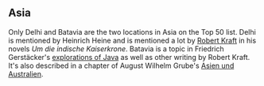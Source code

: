 ## Asia
Only Delhi and Batavia are the two locations in Asia on the Top 50 list. Delhi is mentioned by Heinrich Heine and is mentioned a lot by [Robert Kraft](https://gutenberg.spiegel.de/autor/robert-kraft-342) in his novels _Um die indische Kaiserkrone_. Batavia is a topic in Friedrich Gerstäcker's [explorations of Java](https://gutenberg.spiegel.de/buch/java-1611/) as well as other writing by Robert Kraft. It's also described in a chapter of August Wilhelm Grube's [Asien und Australien](https://gutenberg.spiegel.de/buch/asien-und-australien-2443/19).